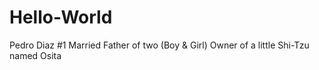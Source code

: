 # Hello-World
Pedro Diaz #1 
Married
Father of two (Boy & Girl)
Owner of a little Shi-Tzu named Osita 
